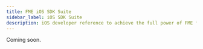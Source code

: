 ```yaml
---
title: FME iOS SDK Suite
sidebar_label: iOS SDK Suite
description: iOS developer reference to achieve the full power of FME for iOS
---
```

Coming soon.